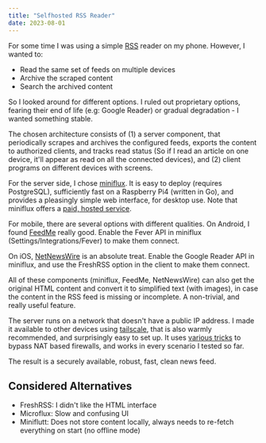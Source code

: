 ```yaml
---
title: "Selfhosted RSS Reader"
date: 2023-08-01
---
```


For some time I was using a simple [RSS][] reader on my phone.
However, I wanted to:

 - Read the same set of feeds on multiple devices
 - Archive the scraped content
 - Search the archived content

So I looked around for different options.
I ruled out proprietary options, fearing their end of life (e.g: Google Reader)
or gradual degradation - I wanted something stable.

The chosen architecture consists of (1) a server component, that periodically
scrapes and archives the configured feeds, exports the content to authorized clients,
and tracks read status (So if I read an article on one device, it'll appear as
read on all the connected devices), and (2) client programs on different devices with screens.

For the server side, I chose [miniflux][]. It is easy to deploy (requires PostgreSQL),
sufficiently fast on a Raspberry Pi4 (written in Go), and provides a pleasingly simple
web interface, for desktop use. Note that miniflux offers a [paid, hosted service][minipay].

For mobile, there are several options with different qualities.
On Android, I found [FeedMe] really good. Enable the Fever API in miniflux
(Settings/Integrations/Fever) to make them connect.

On iOS, [NetNewsWire][] is an absolute treat. Enable the Google Reader API in
miniflux, and use the FreshRSS option in the client to make them connect.

All of these components (miniflux, FeedMe, NetNewsWire) can also get the original HTML
content and convert it to simplified text (with images), in case the content in the RSS
feed is missing or incomplete. A non-trivial, and really useful feature.

The server runs on a network that doesn't have a public IP address.
I made it available to other devices using [tailscale][], that is
also warmly recommended, and surprisingly easy to set up.
It uses [various tricks][tailscale-how] to bypass NAT based firewalls,
and works in every scenario I tested so far.

The result is a securely available, robust, fast, clean news feed.

## Considered Alternatives

 - FreshRSS: I didn't like the HTML interface
 - Microflux: Slow and confusing UI
 - Miniflutt: Does not store content locally, always needs to re-fetch everything on start (no offline mode)

[RSS]: https://en.wikipedia.org/wiki/RSS
[miniflux]: https://miniflux.app/
[minipay]: https://miniflux.app/hosting.html
[FeedMe]: https://play.google.com/store/apps/details?id=com.seazon.feedme&hl=en&gl=US
[NetNewsWire]: https://netnewswire.com/
[tailscale]: https://tailscale.com/
[tailscale-how]: https://tailscale.com/blog/how-nat-traversal-works/
